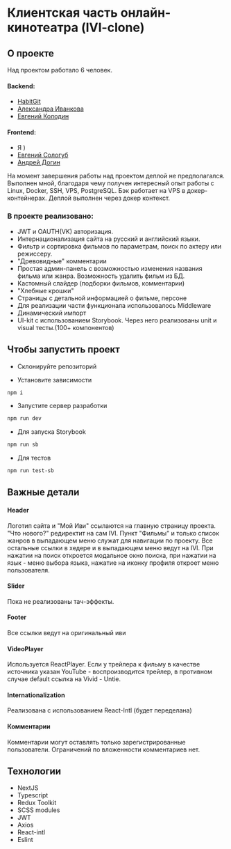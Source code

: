 # Клиентская часть онлайн-кинотеатра (IVI-clone)

## О проекте

Над проектом работало 6 человек.

#### Backend:

- [HabitGit](https://github.com/HabitGit)
- [Александра Иванкова](https://github.com/alex-ivankova766)
- [Евгений Колодин](https://github.com/SlumberyDude)

#### Frontend:

- Я )
- [Евгений Сологуб](https://github.com/Elon26)
- [Андрей Догин](https://github.com/R1kkass)

На момент завершения работы над проектом деплой не предполагался.
Выполнен мной, благодаря чему получен интересный опыт работы с Linux, Docker, SSH, VPS, PostgreSQL.
Бэк работает на VPS в докер-контейнерах. Деплой выполнен через докер контекст.

### В проекте реализовано:

- JWT и OAUTH(VK) авторизация.
- Интернационализация сайта на русский и английский языки.
- Фильтр и сортировка фильмов по параметрам, поиск по актеру или режиссеру.
- "Древовидные" комментарии
- Простая админ-панель с возможностью изменения названия фильма или жанра. Возможность удалить фильм из БД.
- Кастомный слайдер (подборки фильмов, комментарии)
- "Хлебные крошки"
- Страницы с детальной информацией о фильме, персоне
- Для реализации части функционала использовалось Middleware
- Динамический импорт
- UI-kit с использованием Storybook. Через него реализованы unit и visual тесты.(100+ компонентов)

## Чтобы запустить проект

- Склонируйте репозиторий

- Установите зависимости

```bash
npm i
```

- Запустите сервер разработки

```bash
npm run dev
```

- Для запуска Storybook

```bash
npm run sb
```

- Для тестов

```bash
npm run test-sb
```

## Важные детали

#### Header

Логотип сайта и "Мой Иви" ссылаются на главную страницу проекта. "Что нового?" редиректит на сам IVI.
Пункт "Фильмы" и только список жанров в выпадающем меню служат для навигации по проекту. Все остальные ссылки в хедере и в выпадающем меню
ведут на IVI. При нажатии на поиск откроется модальное окно поиска, при нажатии на язык - меню выбора языка, нажатие на иконку профиля откроет меню пользователя.

#### Slider

Пока не реализованы тач-эффекты.

#### Footer

Все ссылки ведут на оригинальный иви

#### VideoPlayer

Используется ReactPlayer. Если у трейлера к фильму в качестве источника указан YouTube - воспроизводится трейлер,
в противном случае default ссылка на Vivid - Untie.

#### Internationalization

Реализована с использованием React-Intl (будет переделана)

#### Комментарии

Комментарии могут оставлять только зарегистрированные пользователи. Ограничений по вложенности комментариев нет.

## Технологии

- NextJS
- Typescript
- Redux Toolkit
- SCSS modules
- JWT
- Axios
- React-intl
- Eslint
